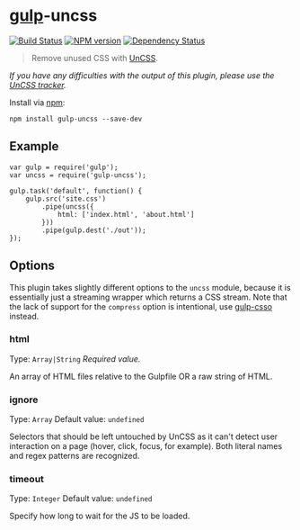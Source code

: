 # [gulp](https://github.com/wearefractal/gulp)-uncss

[![Build Status](https://travis-ci.org/ben-eb/gulp-uncss.png?branch=master)](https://travis-ci.org/ben-eb/gulp-uncss) [![NPM version](https://badge.fury.io/js/gulp-uncss.png)](http://badge.fury.io/js/gulp-uncss) [![Dependency Status](https://gemnasium.com/ben-eb/gulp-uncss.png)](https://gemnasium.com/ben-eb/gulp-uncss)

> Remove unused CSS with [UnCSS](https://github.com/giakki/uncss).

*If you have any difficulties with the output of this plugin, please use the [UnCSS tracker](https://github.com/giakki/uncss/issues).*

Install via [npm](https://npmjs.org/package/gulp-uncss):

```
npm install gulp-uncss --save-dev
```

## Example

```
var gulp = require('gulp');
var uncss = require('gulp-uncss');

gulp.task('default', function() {
    gulp.src('site.css')
        .pipe(uncss({
            html: ['index.html', 'about.html']
        }))
        .pipe(gulp.dest('./out'));
});
```

## Options

This plugin takes slightly different options to the `uncss` module, because it is essentially just a streaming wrapper which returns a CSS stream. Note that the lack of support for the `compress` option is intentional, use [gulp-csso](https://github.com/ben-eb/gulp-csso) instead.

### html
Type: `Array|String`
*Required value.*

An array of HTML files relative to the Gulpfile OR a raw string of HTML. 

### ignore
Type: `Array`
Default value: `undefined`

Selectors that should be left untouched by UnCSS as it can't detect user interaction on a page (hover, click, focus, for example). Both literal names and regex patterns are recognized.

### timeout
Type: `Integer`
Default value: `undefined`

Specify how long to wait for the JS to be loaded.
